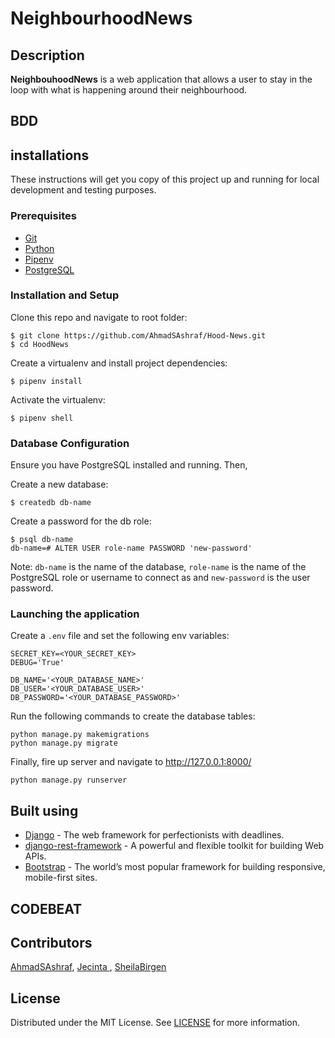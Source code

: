 # NeighbourhoodNews

## Description

**NeighbouhoodNews** is a web application that allows a user to stay in the loop with what is happening around their neighbourhood.

## BDD


## installations

These instructions will get you copy of this project up and running for local development and testing purposes.

### Prerequisites

- [Git](https://git-scm.com/)
- [Python](https://www.python.org/)
- [Pipenv](https://pypi.org/project/pipenv/)
- [PostgreSQL](https://www.postgresql.org/)

### Installation and Setup

Clone this repo and navigate to root folder:

```
$ git clone https://github.com/AhmadSAshraf/Hood-News.git
$ cd HoodNews
```

Create a virtualenv and install project dependencies:

```
$ pipenv install

```
Activate the virtualenv:

```
$ pipenv shell
```

### Database Configuration

Ensure you have PostgreSQL installed and running. Then,

Create a new database:

```
$ createdb db-name
```

Create a password for the db role:

```
$ psql db-name
db-name=# ALTER USER role-name PASSWORD 'new-password'
```
Note: `db-name` is the name of the database, `role-name` is the name of the PostgreSQL role or username to connect as and `new-password` is the user password.

### Launching the application

Create a `.env` file and set the following env variables:

```
SECRET_KEY=<YOUR_SECRET_KEY>
DEBUG='True'

DB_NAME='<YOUR_DATABASE_NAME>'
DB_USER='<YOUR_DATABASE_USER>'
DB_PASSWORD='<YOUR_DATABASE_PASSWORD>'
```

Run the following commands to create the database tables:

```
python manage.py makemigrations
python manage.py migrate
```

Finally, fire up server and navigate to http://127.0.0.1:8000/

```
python manage.py runserver
```

## Built using

- [Django](https://www.djangoproject.com/) - The web framework for perfectionists with deadlines.
- [django-rest-framework](https://www.django-rest-framework.org/) - A powerful and flexible toolkit for building Web APIs.
- [Bootstrap](https://getbootstrap.com/) - The world’s most popular framework for building responsive, mobile-first sites.

## CODEBEAT


## Contributors
[ AhmadSAshraf](https://github.com/AhmadSAshraf/Hood-News.git),
[ Jecinta ](https://github.com/Jecinta),
[ SheilaBirgen ](https://github.com/SheilaBirgen)

## License

Distributed under the MIT License. See [LICENSE](LICENSE) for more information.